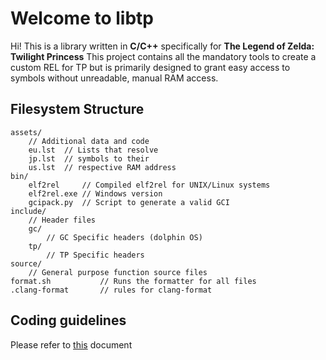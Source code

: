 # Welcome to libtp

Hi! This is a library written in **C/C++** specifically for **The Legend of Zelda: Twilight Princess**
This project contains all the mandatory tools to create a custom REL for TP but is primarily designed to grant easy access to symbols without unreadable, manual RAM access.

## Filesystem Structure
	assets/
		// Additional data and code
		eu.lst	// Lists that resolve
		jp.lst	// symbols to their
		us.lst	// respective RAM address
	bin/
		elf2rel		// Compiled elf2rel for UNIX/Linux systems
		elf2rel.exe // Windows version
		gcipack.py 	// Script to generate a valid GCI
	include/
		// Header files
		gc/
			// GC Specific headers (dolphin OS)
		tp/
			// TP Specific headers
	source/
		// General purpose function source files
	format.sh			// Runs the formatter for all files
	.clang-format 		// rules for clang-format


## Coding guidelines
Please refer to [this](https://dev.tpspeed.run/guidelines) document
